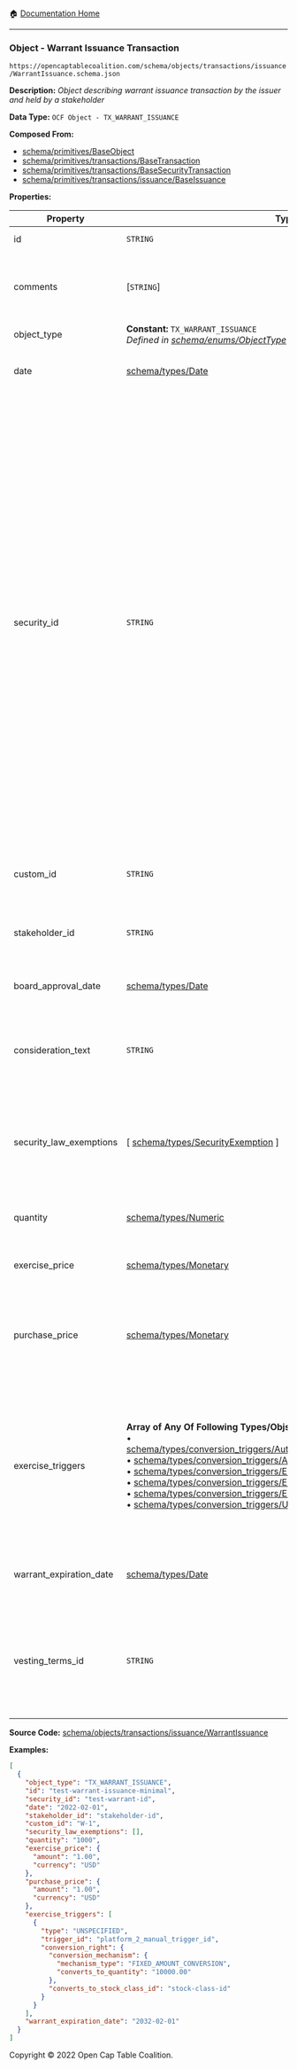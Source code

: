 :house: [Documentation Home](/README.md)

---

### Object - Warrant Issuance Transaction

`https://opencaptablecoalition.com/schema/objects/transactions/issuance/WarrantIssuance.schema.json`

**Description:** _Object describing warrant issuance transaction by the issuer and held by a stakeholder_

**Data Type:** `OCF Object - TX_WARRANT_ISSUANCE`

**Composed From:**

- [schema/primitives/BaseObject](/docs/schema/primitives/BaseObject.md)
- [schema/primitives/transactions/BaseTransaction](/docs/schema/primitives/transactions/BaseTransaction.md)
- [schema/primitives/transactions/BaseSecurityTransaction](/docs/schema/primitives/transactions/BaseSecurityTransaction.md)
- [schema/primitives/transactions/issuance/BaseIssuance](/docs/schema/primitives/transactions/issuance/BaseIssuance.md)

**Properties:**

| Property                | Type                                                                                                                                                                                                                                                                                                                                                                                                                                                                                                                                                                                                                                                                                                                                                                                                                                                                                                                                                                                                                        | Description                                                                                                                                                                                                                                                                                                                                                                                                                                                                                                 | Required   |
| ----------------------- | --------------------------------------------------------------------------------------------------------------------------------------------------------------------------------------------------------------------------------------------------------------------------------------------------------------------------------------------------------------------------------------------------------------------------------------------------------------------------------------------------------------------------------------------------------------------------------------------------------------------------------------------------------------------------------------------------------------------------------------------------------------------------------------------------------------------------------------------------------------------------------------------------------------------------------------------------------------------------------------------------------------------------- | ----------------------------------------------------------------------------------------------------------------------------------------------------------------------------------------------------------------------------------------------------------------------------------------------------------------------------------------------------------------------------------------------------------------------------------------------------------------------------------------------------------- | ---------- |
| id                      | `STRING`                                                                                                                                                                                                                                                                                                                                                                                                                                                                                                                                                                                                                                                                                                                                                                                                                                                                                                                                                                                                                    | Identifier for the object                                                                                                                                                                                                                                                                                                                                                                                                                                                                                   | `REQUIRED` |
| comments                | [`STRING`]                                                                                                                                                                                                                                                                                                                                                                                                                                                                                                                                                                                                                                                                                                                                                                                                                                                                                                                                                                                                                  | Unstructured text comments related to and stored for the object                                                                                                                                                                                                                                                                                                                                                                                                                                             | -          |
| object_type             | **Constant:** `TX_WARRANT_ISSUANCE`</br>_Defined in [schema/enums/ObjectType](/docs/schema/enums/ObjectType.md)_                                                                                                                                                                                                                                                                                                                                                                                                                                                                                                                                                                                                                                                                                                                                                                                                                                                                                                            | Object type field                                                                                                                                                                                                                                                                                                                                                                                                                                                                                           | `REQUIRED` |
| date                    | [schema/types/Date](/docs/schema/types/Date.md)                                                                                                                                                                                                                                                                                                                                                                                                                                                                                                                                                                                                                                                                                                                                                                                                                                                                                                                                                                             | Date on which the transaction occurred                                                                                                                                                                                                                                                                                                                                                                                                                                                                      | `REQUIRED` |
| security_id             | `STRING`                                                                                                                                                                                                                                                                                                                                                                                                                                                                                                                                                                                                                                                                                                                                                                                                                                                                                                                                                                                                                    | Identifier for the security (stock, plan security, warrant, or convertible) by which it can be referenced by other transaction objects. Note that while this identifier is created with an issuance object, it should be different than the issuance object's `id` field which identifies the issuance transaction object itself. All future transactions on the security (e.g. acceptance, transfer, cancel, etc.) must reference this `security_id` to qualify which security the transaction applies to. | `REQUIRED` |
| custom_id               | `STRING`                                                                                                                                                                                                                                                                                                                                                                                                                                                                                                                                                                                                                                                                                                                                                                                                                                                                                                                                                                                                                    | A custom ID for this security (e.g. CN-1.)                                                                                                                                                                                                                                                                                                                                                                                                                                                                  | `REQUIRED` |
| stakeholder_id          | `STRING`                                                                                                                                                                                                                                                                                                                                                                                                                                                                                                                                                                                                                                                                                                                                                                                                                                                                                                                                                                                                                    | Identifier for the stakeholder that holds legal title to this security                                                                                                                                                                                                                                                                                                                                                                                                                                      | `REQUIRED` |
| board_approval_date     | [schema/types/Date](/docs/schema/types/Date.md)                                                                                                                                                                                                                                                                                                                                                                                                                                                                                                                                                                                                                                                                                                                                                                                                                                                                                                                                                                             | Date of board approval for the security                                                                                                                                                                                                                                                                                                                                                                                                                                                                     | -          |
| consideration_text      | `STRING`                                                                                                                                                                                                                                                                                                                                                                                                                                                                                                                                                                                                                                                                                                                                                                                                                                                                                                                                                                                                                    | Unstructured text description of consideration provided in exchange for security issuance                                                                                                                                                                                                                                                                                                                                                                                                                   | -          |
| security_law_exemptions | [ [schema/types/SecurityExemption](/docs/schema/types/SecurityExemption.md) ]                                                                                                                                                                                                                                                                                                                                                                                                                                                                                                                                                                                                                                                                                                                                                                                                                                                                                                                                               | List of security law exemptions (and applicable jurisdictions) for this security                                                                                                                                                                                                                                                                                                                                                                                                                            | `REQUIRED` |
| quantity                | [schema/types/Numeric](/docs/schema/types/Numeric.md)                                                                                                                                                                                                                                                                                                                                                                                                                                                                                                                                                                                                                                                                                                                                                                                                                                                                                                                                                                       | Quantity of shares the warrant is exercisable for                                                                                                                                                                                                                                                                                                                                                                                                                                                           | `REQUIRED` |
| exercise_price          | [schema/types/Monetary](/docs/schema/types/Monetary.md)                                                                                                                                                                                                                                                                                                                                                                                                                                                                                                                                                                                                                                                                                                                                                                                                                                                                                                                                                                     | The exercise price of the warrant                                                                                                                                                                                                                                                                                                                                                                                                                                                                           | `REQUIRED` |
| purchase_price          | [schema/types/Monetary](/docs/schema/types/Monetary.md)                                                                                                                                                                                                                                                                                                                                                                                                                                                                                                                                                                                                                                                                                                                                                                                                                                                                                                                                                                     | Actual purchase price of the warrant (sum up purported value of all consideration, including in-kind)                                                                                                                                                                                                                                                                                                                                                                                                       | `REQUIRED` |
| exercise_triggers       | **Array of Any Of Following Types/Objs:**</br>&bull; [schema/types/conversion_triggers/AutomaticConversionOnConditionTrigger](/docs/schema/types/conversion_triggers/AutomaticConversionOnConditionTrigger.md)</br>&bull; [schema/types/conversion_triggers/AutomaticConversionOnDateTrigger](/docs/schema/types/conversion_triggers/AutomaticConversionOnDateTrigger.md)</br>&bull; [schema/types/conversion_triggers/ElectiveConversionAtWillTrigger](/docs/schema/types/conversion_triggers/ElectiveConversionAtWillTrigger.md)</br>&bull; [schema/types/conversion_triggers/ElectiveConversionInDateRangeTrigger](/docs/schema/types/conversion_triggers/ElectiveConversionInDateRangeTrigger.md)</br>&bull; [schema/types/conversion_triggers/ElectiveConversionOnConditionTrigger](/docs/schema/types/conversion_triggers/ElectiveConversionOnConditionTrigger.md)</br>&bull; [schema/types/conversion_triggers/UnspecifiedConversionTrigger](/docs/schema/types/conversion_triggers/UnspecifiedConversionTrigger.md) | In event the Warrant can convert due to trigger events (e.g. Maturity, Next Qualified Financing, Change of Control, at Election of Holder), what are the terms?                                                                                                                                                                                                                                                                                                                                             | `REQUIRED` |
| warrant_expiration_date | [schema/types/Date](/docs/schema/types/Date.md)                                                                                                                                                                                                                                                                                                                                                                                                                                                                                                                                                                                                                                                                                                                                                                                                                                                                                                                                                                             | What is expiration date of the warrant (if applicable)                                                                                                                                                                                                                                                                                                                                                                                                                                                      | -          |
| vesting_terms_id        | `STRING`                                                                                                                                                                                                                                                                                                                                                                                                                                                                                                                                                                                                                                                                                                                                                                                                                                                                                                                                                                                                                    | Identifier of the VestingTerms to which this security is subject. If not present, security is fully vested on issuance.                                                                                                                                                                                                                                                                                                                                                                                     | -          |

**Source Code:** [schema/objects/transactions/issuance/WarrantIssuance](/schema/objects/transactions/issuance/WarrantIssuance.schema.json)

**Examples:**

```json
[
  {
    "object_type": "TX_WARRANT_ISSUANCE",
    "id": "test-warrant-issuance-minimal",
    "security_id": "test-warrant-id",
    "date": "2022-02-01",
    "stakeholder_id": "stakeholder-id",
    "custom_id": "W-1",
    "security_law_exemptions": [],
    "quantity": "1000",
    "exercise_price": {
      "amount": "1.00",
      "currency": "USD"
    },
    "purchase_price": {
      "amount": "1.00",
      "currency": "USD"
    },
    "exercise_triggers": [
      {
        "type": "UNSPECIFIED",
        "trigger_id": "platform_2_manual_trigger_id",
        "conversion_right": {
          "conversion_mechanism": {
            "mechanism_type": "FIXED_AMOUNT_CONVERSION",
            "converts_to_quantity": "10000.00"
          },
          "converts_to_stock_class_id": "stock-class-id"
        }
      }
    ],
    "warrant_expiration_date": "2032-02-01"
  }
]
```

Copyright © 2022 Open Cap Table Coalition.

